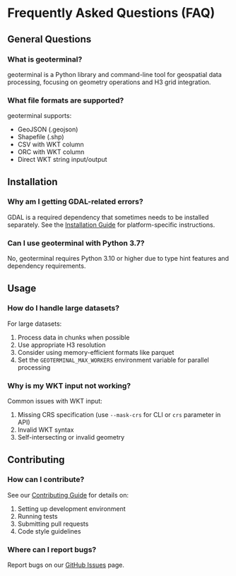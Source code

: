 # Frequently Asked Questions (FAQ)

## General Questions

### What is geoterminal?
geoterminal is a Python library and command-line tool for geospatial data processing, focusing on geometry operations and H3 grid integration.

### What file formats are supported?
geoterminal supports:

- GeoJSON (.geojson)
- Shapefile (.shp)
- CSV with WKT column
- ORC with WKT column
- Direct WKT string input/output

## Installation

### Why am I getting GDAL-related errors?
GDAL is a required dependency that sometimes needs to be installed separately. See the [Installation Guide](installation.md) for platform-specific instructions.

### Can I use geoterminal with Python 3.7?
No, geoterminal requires Python 3.10 or higher due to type hint features and dependency requirements.

## Usage

### How do I handle large datasets?
For large datasets:

1. Process data in chunks when possible
2. Use appropriate H3 resolution
3. Consider using memory-efficient formats like parquet
4. Set the `GEOTERMINAL_MAX_WORKERS` environment variable for parallel processing

### Why is my WKT input not working?
Common issues with WKT input:

1. Missing CRS specification (use `--mask-crs` for CLI or `crs` parameter in API)
2. Invalid WKT syntax
3. Self-intersecting or invalid geometry

## Contributing

### How can I contribute?
See our [Contributing Guide](contributing.md) for details on:

1. Setting up development environment
2. Running tests
3. Submitting pull requests
4. Code style guidelines

### Where can I report bugs?
Report bugs on our [GitHub Issues](https://github.com/jeronimoluza/geoterminal/issues) page.

